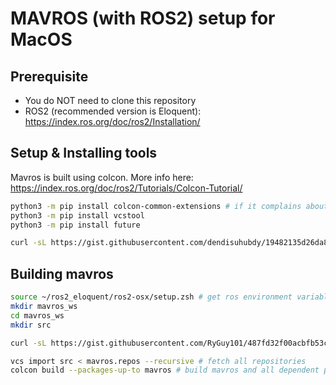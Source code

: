 MAVROS (with ROS2) setup for MacOS
======

## Prerequisite
- You do NOT need to clone this repository
- ROS2 (recommended version is Eloquent): https://index.ros.org/doc/ros2/Installation/

## Setup & Installing tools
Mavros is built using colcon. More info here: https://index.ros.org/doc/ros2/Tutorials/Colcon-Tutorial/
```bash
python3 -m pip install colcon-common-extensions # if it complains about unsupported versions, `pip install --upgrade` the offending packages
python3 -m pip install vcstool
python3 -m pip install future

curl -sL https://gist.githubusercontent.com/dendisuhubdy/19482135d26da86cdcf442b3724e0728/raw/7c15d65789c794de84006d648dccbbe99c167399/endian.h > /usr/local/include/endian.h # messy hack, but it works
```

## Building mavros
```bash
source ~/ros2_eloquent/ros2-osx/setup.zsh # get ros environment variables set up
mkdir mavros_ws
cd mavros_ws
mkdir src

curl -sL https://gist.githubusercontent.com/RyGuy101/487fd32f00acbfb53c0c7d118a825d0c/raw/0a03017552a838a59b96634ef4a72c8cfee6267f/mavros.repos > mavros.repos # fetch list of repositories needed to build mavros

vcs import src < mavros.repos --recursive # fetch all repositories
colcon build --packages-up-to mavros # build mavros and all dependent packages using colcon
```
